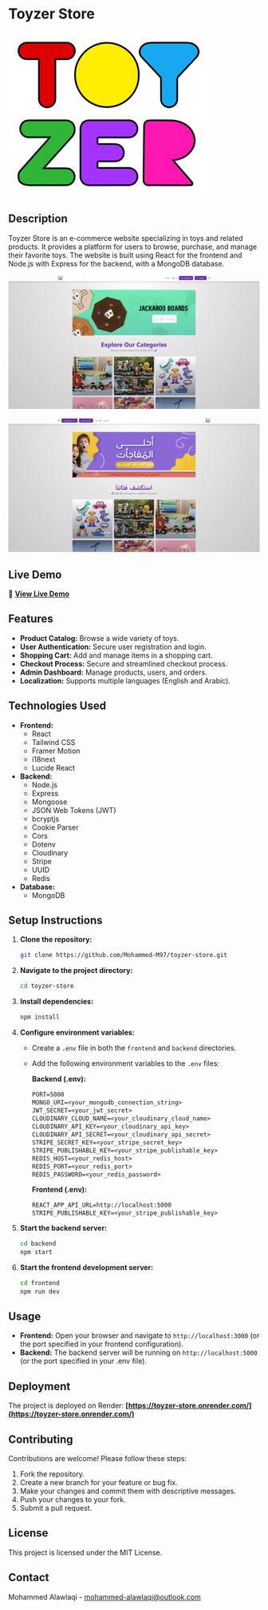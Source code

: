 # Toyzer Store

[//]: # (Logo)
![Toyzer Store Logo](docs/images/logo.png)

## Description

Toyzer Store is an e-commerce website specializing in toys and related products. It provides a platform for users to browse, purchase, and manage their favorite toys. The website is built using React for the frontend and Node.js with Express for the backend, with a MongoDB database.

[//]: # (Home Page Screenshot)
![Home Page Screenshot](docs/images/websitePage1.png)

[//]: # (2nd Home Page Screenshot)
![2nd Home Page Screenshot](docs/images/websitePage2.png)
## Live Demo

🚀 **[View Live Demo](https://toyzer-store.onrender.com/)**

## Features

*   **Product Catalog:** Browse a wide variety of toys.
*   **User Authentication:** Secure user registration and login.
*   **Shopping Cart:** Add and manage items in a shopping cart.
*   **Checkout Process:** Secure and streamlined checkout process.
*   **Admin Dashboard:** Manage products, users, and orders.
*   **Localization:** Supports multiple languages (English and Arabic).

## Technologies Used

*   **Frontend:**
    *   React
    *   Tailwind CSS
    *   Framer Motion
    *   i18next
    *   Lucide React
*   **Backend:**
    *   Node.js
    *   Express
    *   Mongoose
    *   JSON Web Tokens (JWT)
    *   bcryptjs
    *   Cookie Parser
    *   Cors
    *   Dotenv
    *   Cloudinary
    *   Stripe
    *   UUID
    *   Redis
*   **Database:**
    *   MongoDB

## Setup Instructions

1.  **Clone the repository:**

    ```bash
    git clone https://github.com/Mohammed-M97/toyzer-store.git
    ```

2.  **Navigate to the project directory:**

    ```bash
    cd toyzer-store
    ```

3.  **Install dependencies:**

    ```bash
    npm install
    ```

4.  **Configure environment variables:**

    *   Create a `.env` file in both the `frontend` and `backend` directories.
    *   Add the following environment variables to the `.env` files:

        **Backend (.env):**

        ```
        PORT=5000
        MONGO_URI=<your_mongodb_connection_string>
        JWT_SECRET=<your_jwt_secret>
        CLOUDINARY_CLOUD_NAME=<your_cloudinary_cloud_name>
        CLOUDINARY_API_KEY=<your_cloudinary_api_key>
        CLOUDINARY_API_SECRET=<your_cloudinary_api_secret>
        STRIPE_SECRET_KEY=<your_stripe_secret_key>
        STRIPE_PUBLISHABLE_KEY=<your_stripe_publishable_key>
        REDIS_HOST=<your_redis_host>
        REDIS_PORT=<your_redis_port>
        REDIS_PASSWORD=<your_redis_password>
        ```

        **Frontend (.env):**

        ```
        REACT_APP_API_URL=http://localhost:5000
        STRIPE_PUBLISHABLE_KEY=<your_stripe_publishable_key>
        ```

5.  **Start the backend server:**

    ```bash
    cd backend
    npm start
    ```

6.  **Start the frontend development server:**

    ```bash
    cd frontend
    npm run dev
    ```

## Usage

*   **Frontend:** Open your browser and navigate to `http://localhost:3000` (or the port specified in your frontend configuration).
*   **Backend:** The backend server will be running on `http://localhost:5000` (or the port specified in your .env file).

## Deployment

The project is deployed on Render: **[https://toyzer-store.onrender.com/](https://toyzer-store.onrender.com/)**

## Contributing

Contributions are welcome! Please follow these steps:

1.  Fork the repository.
2.  Create a new branch for your feature or bug fix.
3.  Make your changes and commit them with descriptive messages.
4.  Push your changes to your fork.
5.  Submit a pull request.

## License

This project is licensed under the MIT License.

## Contact

Mohammed Alawlaqi - [mohammed-alawlaqi@outlook.com](mailto:mohammed-alawlaqi@outlook.com)